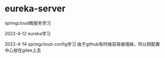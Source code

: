 # eureka-server
springcloud微服务学习

2022-4-12 eureka学习

2022-4-14 springcloud-config学习
由于github有时候容易被墙掉，所以把配置中心放在gitee上去
